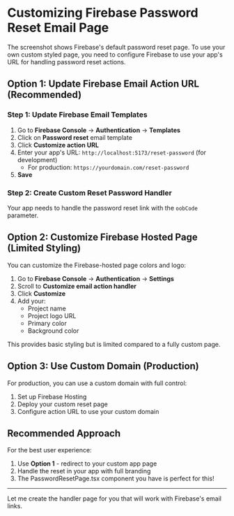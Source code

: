 # Customizing Firebase Password Reset Email Page

The screenshot shows Firebase's default password reset page. To use your own custom styled page, you need to configure Firebase to use your app's URL for handling password reset actions.

## Option 1: Update Firebase Email Action URL (Recommended)

### Step 1: Update Firebase Email Templates

1. Go to **Firebase Console** → **Authentication** → **Templates**
2. Click on **Password reset** email template
3. Click **Customize action URL**
4. Enter your app's URL: `http://localhost:5173/reset-password` (for development)
   - For production: `https://yourdomain.com/reset-password`
5. **Save**

### Step 2: Create Custom Reset Password Handler

Your app needs to handle the password reset link with the `oobCode` parameter.

## Option 2: Customize Firebase Hosted Page (Limited Styling)

You can customize the Firebase-hosted page colors and logo:

1. Go to **Firebase Console** → **Authentication** → **Settings**
2. Scroll to **Customize email action handler**
3. Click **Customize**
4. Add your:
   - Project name
   - Project logo URL
   - Primary color
   - Background color

This provides basic styling but is limited compared to a fully custom page.

## Option 3: Use Custom Domain (Production)

For production, you can use a custom domain with full control:

1. Set up Firebase Hosting
2. Deploy your custom reset page
3. Configure action URL to use your custom domain

## Recommended Approach

For the best user experience:
1. Use **Option 1** - redirect to your custom app page
2. Handle the reset in your app with full branding
3. The PasswordResetPage.tsx component you have is perfect for this!

---

Let me create the handler page for you that will work with Firebase's email links.
